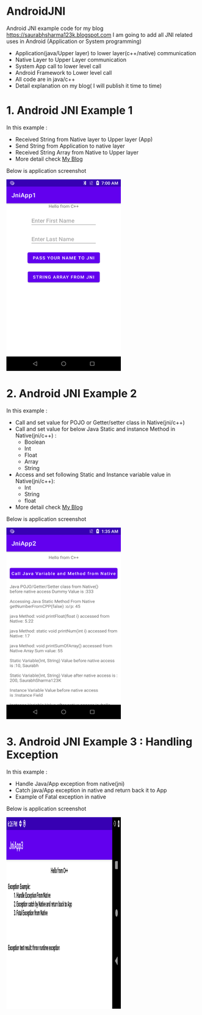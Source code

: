 # AndroidJNI
Android JNI example code for my blog https://saurabhsharma123k.blogspot.com
I am going to add all JNI related uses in Android (Application or System programming)

- Application(java/Upper layer) to lower layer(c++/native) communication  
- Native Layer to Upper Layer communication
- System App call to lower level call
- Android Framework to Lower level call
- All code are in java/c++
- Detail explanation on my blog( I will publish it time to time)

# 1. Android JNI Example 1
In this example :
- Received String from Native layer to Upper layer (App)
- Send String from Application to native layer
- Received String Array from Native to  Upper layer
- More detail check [My Blog](saurabhsharma123k.blogspot.com/)

Below is application screenshot

<a href="https://github.com/Saurabh-12/AndroidJNI/blob/master/JNIApp_1.png">
<img src="https://github.com/Saurabh-12/AndroidJNI/blob/master/JNIApp_1.png" height="500" width="300" ></a>

# 2. Android JNI Example 2
In this example :
- Call and set value for  POJO or Getter/setter class in Native(jni/c++)
- Call and set value for below Java Static and instance Method in Native(jni/c++) :
     - Boolean
     - Int
     - Float
     - Array
     - String
- Access and set following Static and Instance variable value in Native(jni/c++): 
     - Int
     - String
     - float
- More detail check [My Blog](saurabhsharma123k.blogspot.com/)

Below is application screenshot

<a href="https://github.com/Saurabh-12/AndroidJNI/blob/master/JNIApp_2.png">
<img src="https://github.com/Saurabh-12/AndroidJNI/blob/master/JNIApp_2.png" height="500" width="300" ></a>
       
# 3. Android JNI Example 3 : Handling Exception
In this example :
- Handle Java/App exception from native(jni)
- Catch java/App exception in native and return back it to App
- Example of Fatal exception in native 

Below is application screenshot

<a href="https://github.com/Saurabh-12/AndroidJNI/blob/master/JNIApp_3.png">
<img src="https://github.com/Saurabh-12/AndroidJNI/blob/master/JNIApp_3.png" height="500" width="300" ></a>
     















